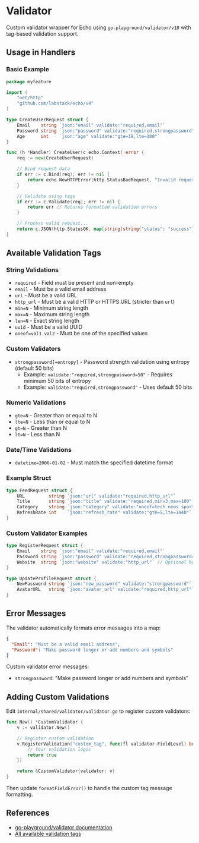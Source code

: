 # Validator

Custom validator wrapper for Echo using `go-playground/validator/v10` with tag-based validation support.

## Usage in Handlers

### Basic Example

```go
package myfeature

import (
    "net/http"
    "github.com/labstack/echo/v4"
)

type CreateUserRequest struct {
    Email    string `json:"email" validate:"required,email"`
    Password string `json:"password" validate:"required,strongpassword"`
    Age      int    `json:"age" validate:"gte=18,lte=100"`
}

func (h *Handler) CreateUser(c echo.Context) error {
    req := new(CreateUserRequest)

    // Bind request data
    if err := c.Bind(req); err != nil {
        return echo.NewHTTPError(http.StatusBadRequest, "Invalid request format")
    }

    // Validate using tags
    if err := c.Validate(req); err != nil {
        return err // Returns formatted validation errors
    }

    // Process valid request...
    return c.JSON(http.StatusOK, map[string]string{"status": "success"})
}
```

## Available Validation Tags

### String Validations

- `required` - Field must be present and non-empty
- `email` - Must be a valid email address
- `url` - Must be a valid URL
- `http_url` - Must be a valid HTTP or HTTPS URL (stricter than `url`)
- `min=N` - Minimum string length
- `max=N` - Maximum string length
- `len=N` - Exact string length
- `uuid` - Must be a valid UUID
- `oneof=val1 val2` - Must be one of the specified values

### Custom Validators

- `strongpassword[=entropy]` - Password strength validation using entropy (default 50 bits)
  - Example: `validate:"required,strongpassword=50"` - Requires minimum 50 bits of entropy
  - Example: `validate:"required,strongpassword"` - Uses default 50 bits

### Numeric Validations

- `gte=N` - Greater than or equal to N
- `lte=N` - Less than or equal to N
- `gt=N` - Greater than N
- `lt=N` - Less than N

### Date/Time Validations

- `datetime=2006-01-02` - Must match the specified datetime format

### Example Struct

```go
type FeedRequest struct {
    URL         string `json:"url" validate:"required,http_url"`
    Title       string `json:"title" validate:"required,min=3,max=100"`
    Category    string `json:"category" validate:"oneof=tech news sports"`
    RefreshRate int    `json:"refresh_rate" validate:"gte=5,lte=1440"` // minutes
}
```

### Custom Validator Examples

```go
type RegisterRequest struct {
    Email    string `json:"email" validate:"required,email"`
    Password string `json:"password" validate:"required,strongpassword=50"`
    Website  string `json:"website" validate:"http_url"` // Optional but must be HTTP/HTTPS if provided
}

type UpdateProfileRequest struct {
    NewPassword string `json:"new_password" validate:"strongpassword"` // Uses default 50 bits entropy
    AvatarURL   string `json:"avatar_url" validate:"required,http_url"`
}
```

## Error Messages

The validator automatically formats error messages into a map:

```json
{
  "Email": "Must be a valid email address",
  "Password": "Make password longer or add numbers and symbols"
}
```

Custom validator error messages:

- `strongpassword`: "Make password longer or add numbers and symbols"

## Adding Custom Validations

Edit `internal/shared/validator/validator.go` to register custom validators:

```go
func New() *CustomValidator {
    v := validator.New()

    // Register custom validation
    v.RegisterValidation("custom_tag", func(fl validator.FieldLevel) bool {
        // Your validation logic
        return true
    })

    return &CustomValidator{validator: v}
}
```

Then update `formatFieldError()` to handle the custom tag message formatting.

## References

- [go-playground/validator documentation](https://pkg.go.dev/github.com/go-playground/validator/v10)
- [All available validation tags](https://github.com/go-playground/validator#baked-in-validations)
